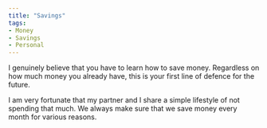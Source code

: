 ```yaml
---
title: "Savings"
tags:
- Money
- Savings
- Personal
---
```


I genuinely believe that you have to learn how to save money. Regardless on how much money you already have, this is your first line of defence for the future.


I am very fortunate that my partner and I share a simple lifestyle of not spending that much. We always make sure that we save money every month for various reasons.